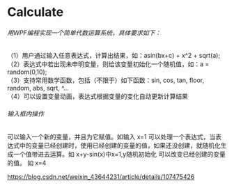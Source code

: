 # Calculate

###### 用WPF编程实现一个简单代数运算系统，具体要求如下：
（1）用户通过输入任意表达式，计算出结果，如：asin(bx+c) + x^2 + sqrt(a);  
（2）表达式中若出现未申明变量，则给该变量初始化一个随机值，如：a = random(0,10);  
（3）支持常用数学函数，包括（不限于）如下函数：sin, cos, tan, floor, random, abs, sqrt, ^…  
（4）可以设置变量动画，表达式根据变量的变化自动更新计算结果  

###### 输入框内操作
可以输入一个新的变量，并且为它赋值。如输入  x=1
可以处理一个表达式，当表达式中的变量已经创建时，使用已经创建的变量的值，如果还没创建，就随机化生成一个值带进去运算。如 x+y-sin(x)中x=1,y随机初始化
可以改变已经创建的变量的值。 如 x=4

https://blog.csdn.net/weixin_43644231/article/details/107475426
